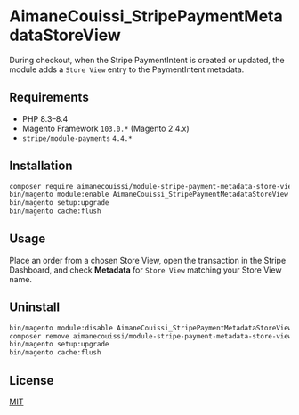 # AimaneCouissi_StripePaymentMetadataStoreView

During checkout, when the Stripe PaymentIntent is created or updated, the module adds a `Store View` entry to the PaymentIntent metadata.

## Requirements
- PHP 8.3–8.4  
- Magento Framework `103.0.*` (Magento 2.4.x)  
- `stripe/module-payments` `4.4.*`

## Installation
```bash
composer require aimanecouissi/module-stripe-payment-metadata-store-view
bin/magento module:enable AimaneCouissi_StripePaymentMetadataStoreView
bin/magento setup:upgrade
bin/magento cache:flush
```

## Usage
Place an order from a chosen Store View, open the transaction in the Stripe Dashboard, and check **Metadata** for `Store View` matching your Store View name.

## Uninstall
```bash
bin/magento module:disable AimaneCouissi_StripePaymentMetadataStoreView
composer remove aimanecouissi/module-stripe-payment-metadata-store-view
bin/magento setup:upgrade
bin/magento cache:flush
```

## License
[MIT](LICENSE)
